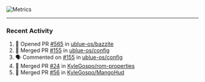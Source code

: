 ![Metrics](https://metrics.lecoq.io/KyleGospo?template=classic&base=header%2C%20activity%2C%20community%2C%20repositories%2C%20metadata&base.indepth=false&base.hireable=false&base.skip=false&config.timezone=America%2FLos_Angeles)

---
### Recent Activity
<!--START_SECTION:activity-->
1. 💪 Opened PR [#565](https://github.com/ublue-os/bazzite/pull/565) in [ublue-os/bazzite](https://github.com/ublue-os/bazzite)
2. 🎉 Merged PR [#155](https://github.com/ublue-os/config/pull/155) in [ublue-os/config](https://github.com/ublue-os/config)
3. 🗣 Commented on [#155](https://github.com/ublue-os/config/pull/155#issuecomment-1817971167) in [ublue-os/config](https://github.com/ublue-os/config)
4. 🎉 Merged PR [#24](https://github.com/KyleGospo/rom-properties/pull/24) in [KyleGospo/rom-properties](https://github.com/KyleGospo/rom-properties)
5. 🎉 Merged PR [#56](https://github.com/KyleGospo/MangoHud/pull/56) in [KyleGospo/MangoHud](https://github.com/KyleGospo/MangoHud)
<!--END_SECTION:activity-->

